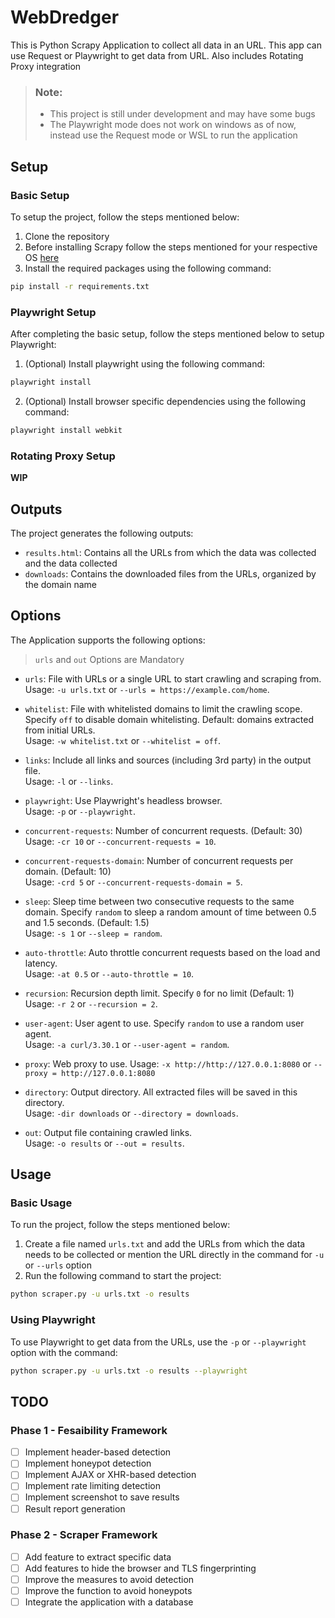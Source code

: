 # WebDredger
This is Python Scrapy Application to collect all data in an URL. This app can use Request or Playwright to get data from URL. Also includes Rotating Proxy integration

> ### **Note**:
>- This project is still under development and may have some bugs
>- The Playwright mode does not work on windows as of now, instead use the Request mode or WSL to run the application    

## Setup
### Basic Setup
To setup the project, follow the steps mentioned below:

1. Clone the repository
2. Before installing Scrapy follow the steps mentioned for your respective OS [here](https://docs.scrapy.org/en/latest/intro/install.html#windows)
3. Install the required packages using the following command:
```bash
pip install -r requirements.txt
```

### Playwright Setup
After completing the basic setup, follow the steps mentioned below to setup Playwright:

1. (Optional) Install playwright using the following command:
```bash
playwright install
```
2. (Optional) Install browser specific dependencies using the following command:
```bash
playwright install webkit
```

### Rotating Proxy Setup
**WIP**

## Outputs
The project generates the following outputs:

- `results.html`: Contains all the URLs from which the data was collected and the data collected
- `downloads`: Contains the downloaded files from the URLs, organized by the domain name

## Options

The Application supports the following options:
> `urls` and `out` Options are Mandatory

- `urls`: File with URLs or a single URL to start crawling and scraping from.  
Usage: `-u urls.txt` or `--urls = https://example.com/home`.

- `whitelist`: File with whitelisted domains to limit the crawling scope. Specify `off` to disable domain whitelisting. Default: domains extracted from initial URLs.  
Usage: `-w whitelist.txt` or `--whitelist = off`.

- `links`: Include all links and sources (including 3rd party) in the output file.  
Usage: `-l` or `--links`.

- `playwright`: Use Playwright's headless browser.  
Usage: `-p` or `--playwright`.

- `concurrent-requests`: Number of concurrent requests. (Default: 30)  
Usage: `-cr 10` or `--concurrent-requests = 10`.

- `concurrent-requests-domain`: Number of concurrent requests per domain. (Default: 10)  
Usage: `-crd 5` or `--concurrent-requests-domain = 5`.

- `sleep`: Sleep time between two consecutive requests to the same domain. Specify `random` to sleep a random amount of time between 0.5 and 1.5 seconds. (Default: 1.5)  
Usage: `-s 1` or `--sleep = random`.

- `auto-throttle`: Auto throttle concurrent requests based on the load and latency.  
Usage: `-at 0.5` or `--auto-throttle = 10`.

- `recursion`: Recursion depth limit. Specify `0` for no limit (Default: 1)  
Usage: `-r 2` or `--recursion = 2`.

- `user-agent`: User agent to use. Specify `random` to use a random user agent.  
Usage: `-a curl/3.30.1` or `--user-agent = random`.

- `proxy`: Web proxy to use.
Usage: `-x http://http://127.0.0.1:8080` or `--proxy = http://127.0.0.1:8080`

- `directory`: Output directory. All extracted files will be saved in this directory.  
Usage: `-dir downloads` or `--directory = downloads`.

- `out`: Output file containing crawled links.  
Usage: `-o results` or `--out = results`.

## Usage
### Basic Usage
To run the project, follow the steps mentioned below:

1. Create a file named `urls.txt` and add the URLs from which the data needs to be collected or mention the URL directly in the command for ```-u``` or ```--urls``` option
2. Run the following command to start the project:
```bash
python scraper.py -u urls.txt -o results
```

### Using Playwright
To use Playwright to get data from the URLs, use the `-p` or `--playwright` option with the command:
```bash
python scraper.py -u urls.txt -o results --playwright
```

## TODO

### Phase 1 - Fesaibility Framework

- [ ] Implement header-based detection
- [ ] Implement honeypot detection
- [ ] Implement AJAX or XHR-based detection
- [ ] Implement rate limiting detection
- [ ] Implement screenshot to save results
- [ ] Result report generation

### Phase 2 - Scraper Framework

- [ ] Add feature to extract specific data 
- [ ] Add features to hide the browser and TLS fingerprinting
- [ ] Improve the measures to avoid detection
- [ ] Improve the function to avoid honeypots
- [ ] Integrate the application with a database